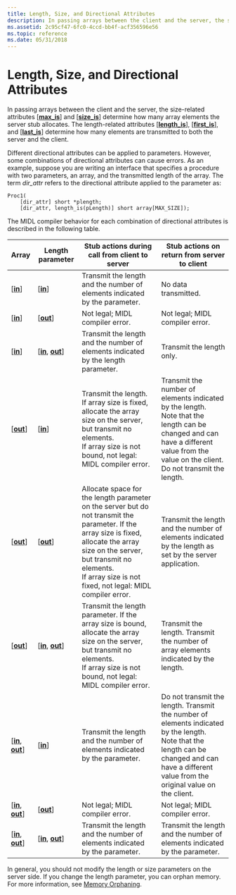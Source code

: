 ```yaml
---
title: Length, Size, and Directional Attributes
description: In passing arrays between the client and the server, the size-related attributes \ max\_is\ and \ size\_is\ determine how many array elements the server stub allocates.
ms.assetid: 2c95cf47-6fc0-4ccd-bb4f-acf356596e56
ms.topic: reference
ms.date: 05/31/2018
---
```


# Length, Size, and Directional Attributes

In passing arrays between the client and the server, the size-related attributes \[[**max\_is**](/windows/desktop/Midl/max-is)\] and \[[**size\_is**](/windows/desktop/Midl/size-is)\] determine how many array elements the server stub allocates. The length-related attributes \[[**length\_is**](/windows/desktop/Midl/length-is)\], \[[**first\_is**](/windows/desktop/Midl/first-is)\], and \[[**last\_is**](/windows/desktop/Midl/last-is)\] determine how many elements are transmitted to both the server and the client.

Different directional attributes can be applied to parameters. However, some combinations of directional attributes can cause errors. As an example, suppose you are writing an interface that specifies a procedure with two parameters, an array, and the transmitted length of the array. The term *dir\_attr* refers to the directional attribute applied to the parameter as:

``` syntax
Proc1(
    [dir_attr] short *plength;
    [dir_attr, length_is(pLength)] short array[MAX_SIZE]);
```

The MIDL compiler behavior for each combination of directional attributes is described in the following table.



| Array                                          | Length parameter                               | Stub actions during call from client to server                                                                                                                                                                                                                          | Stub actions on return from server to client                                                                                                                                                                         |
|------------------------------------------------|------------------------------------------------|-------------------------------------------------------------------------------------------------------------------------------------------------------------------------------------------------------------------------------------------------------------------------|----------------------------------------------------------------------------------------------------------------------------------------------------------------------------------------------------------------------|
| \[[**in**](/windows/desktop/Midl/in)\]                          | \[[**in**](/windows/desktop/Midl/in)\]                          | Transmit the length and the number of elements indicated by the parameter.                                                                                                                                                                                              | No data transmitted.                                                                                                                                                                                                 |
| \[[**in**](/windows/desktop/Midl/in)\]                          | \[[**out**](/windows/desktop/Midl/out-idl)\]                    | Not legal; MIDL compiler error.                                                                                                                                                                                                                                         | Not legal; MIDL compiler error.                                                                                                                                                                                      |
| \[[**in**](/windows/desktop/Midl/in)\]                          | \[[**in**](/windows/desktop/Midl/in), [**out**](/windows/desktop/Midl/out-idl)\] | Transmit the length and the number of elements indicated by the length parameter.                                                                                                                                                                                       | Transmit the length only.                                                                                                                                                                                            |
| \[[**out**](/windows/desktop/Midl/out-idl)\]                    | \[[**in**](/windows/desktop/Midl/in)\]                          | Transmit the length.<br/> If array size is fixed, allocate the array size on the server, but transmit no elements.<br/> If array size is not bound, not legal: MIDL compiler error.<br/>                                                              | Transmit the number of elements indicated by the length.<br/> Note that the length can be changed and can have a different value from the value on the client. Do not transmit the length.<br/>          |
| \[[**out**](/windows/desktop/Midl/out-idl)\]                    | \[[**out**](/windows/desktop/Midl/out-idl)\]                    | Allocate space for the length parameter on the server but do not transmit the parameter. If the array size is fixed, allocate the array size on the server, but transmit no elements.<br/> If array size is not fixed, not legal: MIDL compiler error.<br/> | Transmit the length and the number of elements indicated by the length as set by the server application.                                                                                                             |
| \[[**out**](/windows/desktop/Midl/out-idl)\]                    | \[[**in**](/windows/desktop/Midl/in), [**out**](/windows/desktop/Midl/out-idl)\] | Transmit the length parameter. If the array size is bound, allocate the array size on the server, but transmit no elements.<br/> If array size is not bound, not legal: MIDL compiler error.<br/>                                                           | Transmit the length. Transmit the number of array elements indicated by the length.<br/>                                                                                                                       |
| \[[**in**](/windows/desktop/Midl/in), [**out**](/windows/desktop/Midl/out-idl)\] | \[[**in**](/windows/desktop/Midl/in)\]                          | Transmit the length and the number of elements indicated by the parameter.                                                                                                                                                                                              | Do not transmit the length. Transmit the number of elements indicated by the length.<br/> Note that the length can be changed and can have a different value from the original value on the client.<br/> |
| \[[**in**](/windows/desktop/Midl/in), [**out**](/windows/desktop/Midl/out-idl)\] | \[[**out**](/windows/desktop/Midl/out-idl)\]                    | Not legal; MIDL compiler error.                                                                                                                                                                                                                                         | Not legal; MIDL compiler error.                                                                                                                                                                                      |
| \[[**in**](/windows/desktop/Midl/in), [**out**](/windows/desktop/Midl/out-idl)\] | \[[**in**](/windows/desktop/Midl/in), [**out**](/windows/desktop/Midl/out-idl)\] | Transmit the length and the number of elements indicated by the parameter.                                                                                                                                                                                              | Transmit the length and the number of elements indicated by the parameter.                                                                                                                                           |



 

In general, you should not modify the length or size parameters on the server side. If you change the length parameter, you can orphan memory. For more information, see [Memory Orphaning](memory-orphaning.md).

 

